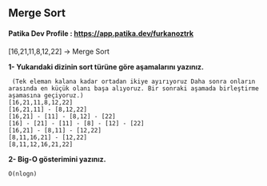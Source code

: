 
## Merge Sort 

#### Patika Dev Profile : https://app.patika.dev/furkanoztrk


[16,21,11,8,12,22] -> Merge Sort

**1- Yukarıdaki dizinin sort türüne göre aşamalarını yazınız.**



```
 (Tek eleman kalana kadar ortadan ikiye ayırıyoruz Daha sonra onların arasında en küçük olanı başa alıyoruz. Bir sonraki aşamada birleştirme aşamasına geçiyoruz.)
[16,21,11,8,12,22]
[16,21,11] - [8,12,22]
[16,21] - [11] - [8,12] - [22]           
[16] - [21] - [11] - [8] - [12] - [22]   
[16,21] - [8,11] - [12,22]               
[8,11,16,21] - [12,22]
[8,11,12,16,21,22]
```

**2- Big-O gösterimini yazınız.**

```
O(nlogn)
```

